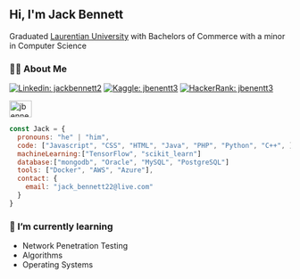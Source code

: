 <h2>Hi, I'm Jack Bennett</h2>
<p>
  Graduated <a href="https://laurentian.ca/">Laurentian University</a> with Bachelors of Commerce with a minor in Computer Science<br>
</p>

<h3>👱🏼 About Me</h3>

[![Linkedin: jackbennett2](https://img.shields.io/badge/-JackBennett-blue?style=plastic&logo=Linkedin&logoColor=white&link=https://www.linkedin.com/in/jackbennett2/)](https://www.linkedin.com/in/jackbennett2/)
[![Kaggle: jbenentt3](https://img.shields.io/badge/-jbennett3-blue?style=plastic&logo=Kaggle&logoColor=white&link=https://kaggle.com/jbennett3)](https://kaggle.com/jbennett3)
[![HackerRank: jbenentt3](https://img.shields.io/badge/-jbennett3-blue?style=plastic&logo=HackerRank&logoColor=black&link=https://www.hackerrank.com/jbennett3)](https://www.hackerrank.com/jbennett3)




<a href="https://www.hackerrank.com/jbennett3" target="blank"><img align="center" src="https://raw.githubusercontent.com/rahuldkjain/github-profile-readme-generator/master/src/images/icons/Social/hackerrank.svg" alt="jbennett3" height="30" width="40" /></a>



```javascript
const Jack = {
  pronouns: "he" | "him",
  code: ["Javascript", "CSS", "HTML", "Java", "PHP", "Python", "C++", ],
  machineLearning:["TensorFlow", "scikit_learn"]
  database:["mongodb", "Oracle", "MySQL", "PostgreSQL"]
  tools: ["Docker", "AWS", "Azure"],
  contact: {
    email: "jack_bennett22@live.com"
  } 
}
```

<h3>🌱 I’m currently learning</h3>
<ul>
  <li>Network Penetration Testing</li>
  <li>Algorithms</li>
  <li>Operating Systems</li>
 </ul>

